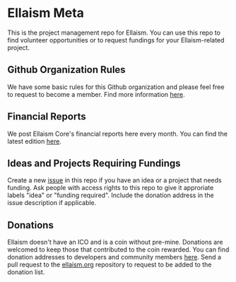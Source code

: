 # Ellaism Meta

This is the project management repo for Ellaism. You can use this repo to find volunteer opportunities or to request fundings for your Ellaism-related project.

## Github Organization Rules

We have some basic rules for this Github organization and please feel free to request to become a member. Find more information [here](./github.md).

## Financial Reports

We post Ellaism Core's financial reports here every month. You can find the latest edition [here](./finance/2017-12.md).

## Ideas and Projects Requiring Fundings

Create a new [issue](https://github.com/ellaism/meta/issues/new) in this repo if you have an idea or a project that needs funding. Ask people with access rights to this repo to give it approriate labels "idea" or "funding required". Include the donation address in the issue description if applicable.

## Donations

Ellaism doesn't have an ICO and is a coin without pre-mine. Donations are welcomed to keep those that contributed to the coin rewarded. You can find donation addresses to developers and community members [here](https://ellaism.org/donate/). Send a pull request to the [ellaism.org](https://github.com/ellaism/ellaism.org) repository to request to be added to the donation list.

